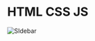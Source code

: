 # HTML CSS JS 
<img src="https://github.com/aryan-ya/Sidebar_js/assets/107910961/5552d696-1252-4264-9b4b-2f6cf6e32fc4" alt="SIdebar" srcset="">
